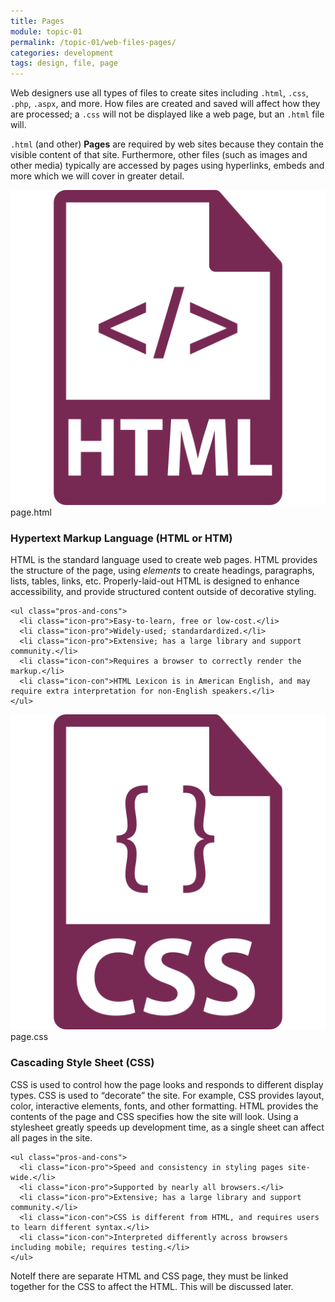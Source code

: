 ```yaml
---
title: Pages
module: topic-01
permalink: /topic-01/web-files-pages/
categories: development
tags: design, file, page
---
```


<div class="divider-heading"></div>


Web designers use all types of files to create sites including `.html`, `.css`, `.php`, `.aspx`, and more. How files are created and saved will affect how they are processed; a `.css` will not be displayed like a web page, but an `.html` file will.

`.html` (and other) **Pages** are required by web sites because they contain the visible content of that site. Furthermore, other files (such as images and other media) typically are accessed by pages using hyperlinks, embeds and more which we will cover in greater detail.


<div class="divider-pg"></div>


<div class="row img-text-columns">
  <div class="col-lg-2">
    <img src="../img/web-pages-html.svg" title="HTML" alt="html icon" />
    <span>page.html</span>
  </div>
  <div class="col-lg-10">
    <h3><b>H</b>yper<b>t</b>ext <b>M</b>arkup <b>L</b>anguage (<b>HTML</b> or <b>HTM</b>)</h3>
    <p>HTML is the standard language used to create web pages. HTML provides the structure of the page, using <i>elements</i> to create headings, paragraphs, lists, tables, links, etc. Properly-laid-out HTML is designed to enhance accessibility, and provide structured content outside of decorative styling.</p>

    <ul class="pros-and-cons">
      <li class="icon-pro">Easy-to-learn, free or low-cost.</li>
      <li class="icon-pro">Widely-used; standardardized.</li>
      <li class="icon-pro">Extensive; has a large library and support community.</li>
      <li class="icon-con">Requires a browser to correctly render the markup.</li>
      <li class="icon-con">HTML Lexicon is in American English, and may require extra interpretation for non-English speakers.</li>
    </ul>
  </div>
</div>

<div class="row img-text-columns">
  <div class="col-lg-2">
    <img src="../img/web-pages-css.svg" title="CSS" alt="css icon" />
    <span>page.css</span>
  </div>
  <div class="col-lg-10">
    <h3><b>C</b>ascading <b>S</b>tyle <b>S</b>heet (<b>CSS</b>)</h3>
    <p>CSS is used to control how the page looks and responds to different display types. CSS is used to “decorate” the site. For example, CSS provides layout, color, interactive elements, fonts, and other formatting. HTML provides the contents of the page and CSS specifies how the site will look. Using a stylesheet greatly speeds up development time, as a single sheet can affect all pages in the site.</p>

    <ul class="pros-and-cons">
      <li class="icon-pro">Speed and consistency in styling pages site-wide.</li>
      <li class="icon-pro">Supported by nearly all browsers.</li>
      <li class="icon-pro">Extensive; has a large library and support community.</li>
      <li class="icon-con">CSS is different from HTML, and requires users to learn different syntax.</li>
      <li class="icon-con">Interpreted differently across browsers including mobile; requires testing.</li>
    </ul>
  </div>
</div>

<span class="label label-success">Note</span>If there are separate HTML and CSS page, they must be linked together for the CSS to affect the HTML.  This will be discussed later.
